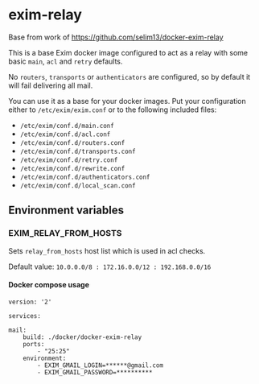 # exim-relay

Base from work of https://github.com/selim13/docker-exim-relay

This is a base Exim docker image configured to act as a relay with some basic
`main`, `acl` and `retry` defaults.

No `routers`, `transports` or `authenticators` are configured, so by default it will
fail delivering all mail.

You can use it as a base for your docker images. Put your configuration
either to `/etc/exim/exim.conf` or to the following included files:
* `/etc/exim/conf.d/main.conf`
* `/etc/exim/conf.d/acl.conf`
* `/etc/exim/conf.d/routers.conf`
* `/etc/exim/conf.d/transports.conf`
* `/etc/exim/conf.d/retry.conf`
* `/etc/exim/conf.d/rewrite.conf`
* `/etc/exim/conf.d/authenticators.conf`
* `/etc/exim/conf.d/local_scan.conf`

## Environment variables

### EXIM_RELAY_FROM_HOSTS
Sets `relay_from_hosts` host list which is used in acl checks.

Default value: `10.0.0.0/8 : 172.16.0.0/12 : 192.168.0.0/16`

#### Docker compose usage
```
version: '2'

services:

mail:
    build: ./docker/docker-exim-relay
    ports:
        - "25:25"
    environment:
        - EXIM_GMAIL_LOGIN=******@gmail.com
        - EXIM_GMAIL_PASSWORD=**********
```
